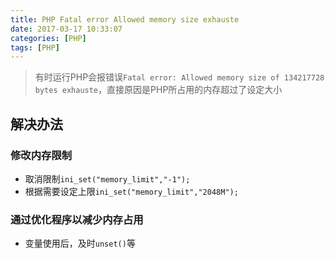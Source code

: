 ```yaml
---
title: PHP Fatal error Allowed memory size exhauste
date: 2017-03-17 10:33:07
categories: [PHP]
tags: [PHP]
---
```


> 有时运行PHP会报错误`Fatal error: Allowed memory size of 134217728 bytes exhauste`，直接原因是PHP所占用的内存超过了设定大小

## 解决办法
### 修改内存限制
- 取消限制`ini_set("memory_limit","-1");`
- 根据需要设定上限`ini_set("memory_limit","2048M");`

### 通过优化程序以减少内存占用
- 变量使用后，及时`unset()`等

